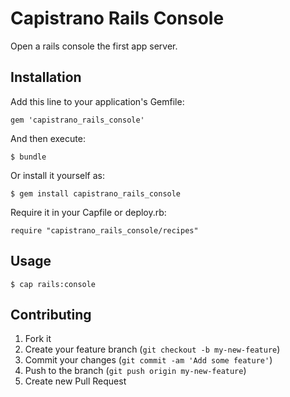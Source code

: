 # Capistrano Rails Console

Open a rails console the first app server.

## Installation

Add this line to your application's Gemfile:

    gem 'capistrano_rails_console'

And then execute:

    $ bundle

Or install it yourself as:

    $ gem install capistrano_rails_console

Require it in your Capfile or deploy.rb:

    require "capistrano_rails_console/recipes"

## Usage

    $ cap rails:console

## Contributing

1. Fork it
2. Create your feature branch (`git checkout -b my-new-feature`)
3. Commit your changes (`git commit -am 'Add some feature'`)
4. Push to the branch (`git push origin my-new-feature`)
5. Create new Pull Request
